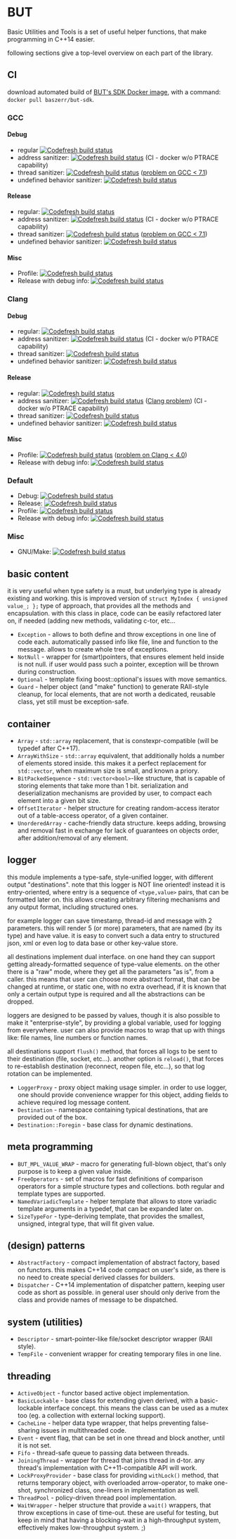 # BUT

Basic Utilities and Tools is a set of useful helper functions, that make programming in C++14 easier.

following sections give a top-level overview on each part of the library.

## CI

download automated build of [BUT's SDK Docker image](https://hub.docker.com/r/baszerr/but-sdk/), with a command: `docker pull baszerr/but-sdk`.

### GCC

#### Debug

* regular [![Codefresh build status]( https://g.codefresh.io/api/badges/build?repoOwner=el-bart&repoName=but&branch=master&pipelineName=GCC%20%2F%20Debug%20%2F%20none&accountName=el-bart&type=cf-1)]( https://g.codefresh.io/repositories/el-bart/but/builds?filter=trigger:build;branch:master;service:592dc9b6b0b4db000166f035~GCC%20/%20Debug%20/%20none)
* address sanitizer: [![Codefresh build status]( https://g.codefresh.io/api/badges/build?repoOwner=el-bart&repoName=but&branch=master&pipelineName=GCC%20%2F%20Debug%20%2F%20address&accountName=el-bart&type=cf-1)]( https://g.codefresh.io/repositories/el-bart/but/builds?filter=trigger:build;branch:master;service:593311a1cb02b300014679fd~GCC%20/%20Debug%20/%20address) (CI - docker w/o PTRACE capability)
* thread sanitizer: [![Codefresh build status]( https://g.codefresh.io/api/badges/build?repoOwner=el-bart&repoName=but&branch=master&pipelineName=GCC%20%2F%20Debug%20%2F%20thread&accountName=el-bart&type=cf-1)]( https://g.codefresh.io/repositories/el-bart/but/builds?filter=trigger:build;branch:master;service:59331317cb02b300014685ce~GCC%20/%20Debug%20/%20thread) ([problem on GCC < 7.1](https://gcc.gnu.org/bugzilla/show_bug.cgi?id=67308))
* undefined behavior sanitizer: [![Codefresh build status]( https://g.codefresh.io/api/badges/build?repoOwner=el-bart&repoName=but&branch=master&pipelineName=GCC%20%2F%20Debug%20%2F%20undefined&accountName=el-bart&type=cf-1)]( https://g.codefresh.io/repositories/el-bart/but/builds?filter=trigger:build;branch:master;service:5933132f711e490001678bb3~GCC%20/%20Debug%20/%20undefined)

#### Release

* regular: [![Codefresh build status]( https://g.codefresh.io/api/badges/build?repoOwner=el-bart&repoName=but&branch=master&pipelineName=GCC%20%2F%20Release%20%2F%20none&accountName=el-bart&type=cf-1)]( https://g.codefresh.io/repositories/el-bart/but/builds?filter=trigger:build;branch:master;service:592f243f4c8edc00018b6366~GCC%20/%20Release%20/%20none)
* address sanitizer: [![Codefresh build status]( https://g.codefresh.io/api/badges/build?repoOwner=el-bart&repoName=but&branch=master&pipelineName=GCC%20%2F%20Release%20%2F%20address&accountName=el-bart&type=cf-1)]( https://g.codefresh.io/repositories/el-bart/but/builds?filter=trigger:build;branch:master;service:5933143fcb02b30001468f54~GCC%20/%20Release%20/%20address) (CI - docker w/o PTRACE capability)
* thread sanitizer: [![Codefresh build status]( https://g.codefresh.io/api/badges/build?repoOwner=el-bart&repoName=but&branch=master&pipelineName=GCC%20%2F%20Release%20%2F%20thread&accountName=el-bart&type=cf-1)]( https://g.codefresh.io/repositories/el-bart/but/builds?filter=trigger:build;branch:master;service:593314d2c757810001165ee3~GCC%20/%20Release%20/%20thread) ([problem on GCC < 7.1](https://gcc.gnu.org/bugzilla/show_bug.cgi?id=67308))
* undefined behavior sanitizer: [![Codefresh build status]( https://g.codefresh.io/api/badges/build?repoOwner=el-bart&repoName=but&branch=master&pipelineName=GCC%20%2F%20Release%20%2F%20undefined&accountName=el-bart&type=cf-1)]( https://g.codefresh.io/repositories/el-bart/but/builds?filter=trigger:build;branch:master;service:59331507a11fd200010fdcbf~GCC%20/%20Release%20/%20undefined)

#### Misc

* Profile: [![Codefresh build status]( https://g.codefresh.io/api/badges/build?repoOwner=el-bart&repoName=but&branch=master&pipelineName=GCC%20%2F%20Profile%20%2F%20none&accountName=el-bart&type=cf-1)]( https://g.codefresh.io/repositories/el-bart/but/builds?filter=trigger:build;branch:master;service:592f2a444c8edc00018b9509~GCC%20/%20Profile%20/%20none)
* Release with debug info: [![Codefresh build status]( https://g.codefresh.io/api/badges/build?repoOwner=el-bart&repoName=but&branch=master&pipelineName=GCC%20%2F%20RelWithDebInfo%20%2F%20none&accountName=el-bart&type=cf-1)]( https://g.codefresh.io/repositories/el-bart/but/builds?filter=trigger:build;branch:master;service:59331565c757810001166397~GCC%20/%20RelWithDebInfo%20/%20none)


### Clang

#### Debug

* regular: [![Codefresh build status]( https://g.codefresh.io/api/badges/build?repoOwner=el-bart&repoName=but&branch=master&pipelineName=Clang%20%2F%20Debug%20%2F%20none&accountName=el-bart&type=cf-1)]( https://g.codefresh.io/repositories/el-bart/but/builds?filter=trigger:build;branch:master;service:5933158fcb02b300014699b3~Clang%20/%20Debug%20/%20none)
* address sanitizer: [![Codefresh build status]( https://g.codefresh.io/api/badges/build?repoOwner=el-bart&repoName=but&branch=master&pipelineName=Clang%20%2F%20Debug%20%2F%20address&accountName=el-bart&type=cf-1)]( https://g.codefresh.io/repositories/el-bart/but/builds?filter=trigger:build;branch:master;service:593315bbf0fe8000018b2ed2~Clang%20/%20Debug%20/%20address) (CI - docker w/o PTRACE capability)
* thread sanitizer: [![Codefresh build status]( https://g.codefresh.io/api/badges/build?repoOwner=el-bart&repoName=but&branch=master&pipelineName=Clang%20%2F%20Debug%20%2F%20thread&accountName=el-bart&type=cf-1)]( https://g.codefresh.io/repositories/el-bart/but/builds?filter=trigger:build;branch:master;service:593315ef2f40e50001f20f6e~Clang%20/%20Debug%20/%20thread)
* undefined behavior sanitizer: [![Codefresh build status]( https://g.codefresh.io/api/badges/build?repoOwner=el-bart&repoName=but&branch=master&pipelineName=Clang%20%2F%20Debug%20%2F%20undefined&accountName=el-bart&type=cf-1)]( https://g.codefresh.io/repositories/el-bart/but/builds?filter=trigger:build;branch:master;service:59331616711e49000167a381~Clang%20/%20Debug%20/%20undefined)

#### Release

* regular: [![Codefresh build status]( https://g.codefresh.io/api/badges/build?repoOwner=el-bart&repoName=but&branch=master&pipelineName=Clang%20%2F%20Release%20%2F%20none&accountName=el-bart&type=cf-1)]( https://g.codefresh.io/repositories/el-bart/but/builds?filter=trigger:build;branch:master;service:5933163ce2f8a70001cea2db~Clang%20/%20Release%20/%20none)
* address sanitizer: [![Codefresh build status]( https://g.codefresh.io/api/badges/build?repoOwner=el-bart&repoName=but&branch=master&pipelineName=Clang%20%2F%20Release%20%2F%20address&accountName=el-bart&type=cf-1)]( https://g.codefresh.io/repositories/el-bart/but/builds?filter=trigger:build;branch:master;service:593316b8a11fd200010fea75~Clang%20/%20Release%20/%20address) ([Clang problem](https://github.com/google/sanitizers/issues/647)) (CI - docker w/o PTRACE capability)
* thread sanitizer: [![Codefresh build status]( https://g.codefresh.io/api/badges/build?repoOwner=el-bart&repoName=but&branch=master&pipelineName=Clang%20%2F%20Release%20%2F%20thread&accountName=el-bart&type=cf-1)]( https://g.codefresh.io/repositories/el-bart/but/builds?filter=trigger:build;branch:master;service:593316e7cb02b3000146a4cb~Clang%20/%20Release%20/%20thread)
* undefined behavior sanitizer: [![Codefresh build status]( https://g.codefresh.io/api/badges/build?repoOwner=el-bart&repoName=but&branch=master&pipelineName=Clang%20%2F%20Release%20%2F%20undefined&accountName=el-bart&type=cf-1)]( https://g.codefresh.io/repositories/el-bart/but/builds?filter=trigger:build;branch:master;service:59331702a11fd200010fecc6~Clang%20/%20Release%20/%20undefined)

#### Misc

* Profile: [![Codefresh build status]( https://g.codefresh.io/api/badges/build?repoOwner=el-bart&repoName=but&branch=master&pipelineName=Clang%20%2F%20Profile%20%2F%20none&accountName=el-bart&type=cf-1)]( https://g.codefresh.io/repositories/el-bart/but/builds?filter=trigger:build;branch:master;service:59331727a11fd200010fedf8~Clang%20/%20Profile%20/%20none) ([problem on Clang < 4.0](https://bugs.llvm.org/show_bug.cgi?id=31923))
* Release with debug info: [![Codefresh build status]( https://g.codefresh.io/api/badges/build?repoOwner=el-bart&repoName=but&branch=master&pipelineName=Clang%20%2F%20Relwithdebuginfo%20%2F%20none&accountName=el-bart&type=cf-1)]( https://g.codefresh.io/repositories/el-bart/but/builds?filter=trigger:build;branch:master;service:5933174da11fd200010fef66~Clang%20/%20Relwithdebuginfo%20/%20none)


### Default

* Debug: [![Codefresh build status]( https://g.codefresh.io/api/badges/build?repoOwner=el-bart&repoName=but&branch=master&pipelineName=Default%20%2F%20Debug%20%2F%20none&accountName=el-bart&type=cf-1)]( https://g.codefresh.io/repositories/el-bart/but/builds?filter=trigger:build;branch:master;service:593317762f40e50001f21b94~Default%20/%20Debug%20/%20none)
* Release: [![Codefresh build status]( https://g.codefresh.io/api/badges/build?repoOwner=el-bart&repoName=but&branch=master&pipelineName=Default%20%2F%20Release%20%2F%20none&accountName=el-bart&type=cf-1)]( https://g.codefresh.io/repositories/el-bart/but/builds?filter=trigger:build;branch:master;service:593317b4e2f8a70001ceaecc~Default%20/%20Release%20/%20none)
* Profile: [![Codefresh build status]( https://g.codefresh.io/api/badges/build?repoOwner=el-bart&repoName=but&branch=master&pipelineName=Default%20%2F%20Profile%20%2F%20none&accountName=el-bart&type=cf-1)]( https://g.codefresh.io/repositories/el-bart/but/builds?filter=trigger:build;branch:master;service:593317d9cb02b3000146ac49~Default%20/%20Profile%20/%20none)
* Release with debug info: [![Codefresh build status]( https://g.codefresh.io/api/badges/build?repoOwner=el-bart&repoName=but&branch=master&pipelineName=Default%20%2F%20Relwithdebinfo%20%2F%20none&accountName=el-bart&type=cf-1)]( https://g.codefresh.io/repositories/el-bart/but/builds?filter=trigger:build;branch:master;service:593317ff2f40e50001f22018~Default%20/%20Relwithdebinfo%20/%20none)


### Misc

* GNU/Make: [![Codefresh build status]( https://g.codefresh.io/api/badges/build?repoOwner=el-bart&repoName=but&branch=master&pipelineName=GNU%20%2F%20Make&accountName=el-bart&type=cf-1)]( https://g.codefresh.io/repositories/el-bart/but/builds?filter=trigger:build;branch:master;service:593319bf5845b900019d5906~GNU%20/%20Make)



## basic content
it is very useful when type safety is a must, but underlying type is already existing and working.
this is improved version of `struct MyIndex { unsigned value_; };` type of approach, that provides all the methods and encapsulation.
with this class in place, code can be easily refactored later on, if needed (adding new methods, validating c-tor, etc...
 * `Exception` - allows to both define and throw exceptions in one line of code each. automatically
passed info like file, line and function to the message. allows to create whole tree of exceptions.
 * `NotNull` - wrapper for (smart)pointers, that ensures element held inside is not null. if user would
pass such a pointer, exception will be thrown during construction.
 * `Optional` - template fixing boost::optional's issues with move semantics.
 * `Guard` - helper object (and "make" function) to generate RAII-style cleanup, for local elements, that
are not worth a dedicated, reusable class, yet still must be exception-safe.


## container
 * `Array` - `std::array` replacement, that is constexpr-compatible (will be typedef after C++17).
 * `ArrayWithSize` - `std::array` equivalent, that additionally holds a number of elements stored inside.
this makes it a perfect replacement for `std::vector`, when maximum size is small, and known a priory.
 * `BitPackedSequence` - `std::vector<bool>`-like structure, that is capable of storing elements that
take more than 1 bit. serialization and deserialization mechanisms are provided by user, to compact
each element into a given bit size.
 * `OffsetIterator` - helper structure for creating random-access iterator out of a table-access operator,
of a given container.
 * `UnorderedArray` - cache-friendly data structure. keeps adding, browsing and removal fast in exchange
for lack of guarantees on objects order, after addition/removal of any element.


## logger
this module implements a type-safe, style-unified logger, with different output "destinations".
note that this logger is NOT line oriented!
instead it is entry-oriented, where entry is a sequence of `<type,value>` pairs, that can be formatted later on.
this allows creating arbitrary filtering mechanisms and any output format, including structured ones.

for example logger can save timestamp, thread-id and message with 2 parameters.
this will render 5 (or more) parameters, that are named (by its type) and have value.
it is easy to convert such a data entry to structured json, xml or even log to data base or other key-value store.

all destinations implement dual interface.
on one hand they can support getting already-formatted sequence of type-value elements.
on the other there is a "raw" mode, where they get all the parameters "as is", from a caller.
this means that user can choose more abstract format, that can be changed at runtime, or static one,
with no extra overhead, if it is known that only a certain output type is required and all the abstractions
can be dropped.

loggers are designed to be passed by values, though it is also possible to make it "enterprise-style", by
providing a global variable, used for logging from everywhere.
user can also provide macros to wrap that up with things like: file names, line numbers or function names.

all destinations support `flush()` method, that forces all logs to be sent to their destination (file, socket, etc...).
another option is `reload()`, that forces to re-establish destination (reconnect, reopen file, etc...),
so that log rotation can be implemented.

 * `LoggerProxy` - proxy object making usage simpler. in order to use logger, one should provide convenience
wrapper for this object, adding fields to achieve required log message content.
 * `Destination` - namespace containing typical destinations, that are provided out of the box.
 * `Destination::Foregin` - base class for dynamic destinations.


## meta programming
 * `BUT_MPL_VALUE_WRAP` - macro for generating full-blown object, that's only purpose is to keep a given value inside.
 * `FreeOperators` - set of macros for fast definitions of comparison operators for a simple structure types
and collections. both regular and template types are supported.
 * `NamedVariadicTemplate` - helper template that allows to store variadic template arguments in a
typedef, that can be expanded later on.
 * `SizeTypeFor` - type-deriving template, that provides the smallest, unsigned, integral type, that will
fit given value.


## (design) patterns
 * `AbstractFactory` - compact implementation of abstract factory, based on functors. this makes C++14
code compact on user's side, as there is no need to create special derived classes for builders.
 * `Dispatcher` - C++14 implementation of dispatcher pattern, keeping user code as short as possible.
in general user should only derive from the class and provide names of message to be dispatched.


## system (utilities)
 * `Descriptor` - smart-pointer-like file/socket descriptor wrapper (RAII style).
 * `TempFile` - convenient wrapper for creating temporary files in one line.


## threading
 * `ActiveObject` - functor based active object implementation.
 * `BasicLockable` - base class for extending given derived, with a basic-lockable interface concept.
this means the class can be used as a mutex too (eg. a collection with external locking support).
 * `CacheLine` - helper data type wrapper, that helps preventing false-sharing issues in multithreaded
code.
 * `Event` - event flag, that can be set in one thread and block another, until it is not set.
 * `Fifo` - thread-safe queue to passing data between threads.
 * `JoiningThread` - wrapper for thread that joins thread in d-tor. any thread's implementation with
C++11-compatible API will work.
 * `LockProxyProvider` - base class for providing `withLock()` method, that returns temporary object, with
overloaded arrow-operator, to make one-shot, synchronized class, one-liners in implementation as well.
 * `ThreadPool` - policy-driven thread pool implementation.
 * `WaitWrapper` - helper structure that provide a `wait()` wrappers, that throw exceptions in case of
time-out. these are useful for testing, but keep in mind that having a blocking-wait in a high-throughput
system, effectively makes low-throughput system. ;)
